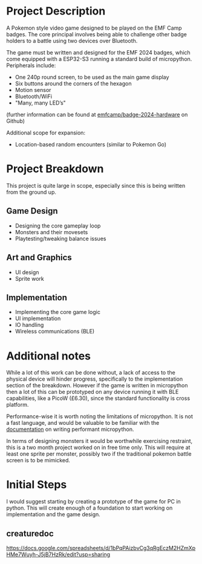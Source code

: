 # Project Description

A Pokemon style video game designed to be played on the EMF Camp badges. The core principal involves being able to challenge other badge holders to a battle using two devices over Bluetooth.

The game must be written and designed for the EMF 2024 badges, which come equipped with a ESP32-S3 running a standard build of micropython. Peripherals include:

- One 240p round screen, to be used as the main game display
- Six buttons around the corners of the hexagon
- Motion sensor
- Bluetooth/WiFi
- "Many, many LED’s"

(further information can be found at [emfcamp/badge-2024-hardware](https://github.com/emfcamp/badge-2024-hardware) on Github)


Additional scope for expansion:

- Location-based random encounters (similar to Pokemon Go)

# Project Breakdown

This project is quite large in scope, especially since this is being written from the ground up.

## Game Design
- Designing the core gameplay loop
- Monsters and their movesets
- Playtesting/tweaking balance issues

## Art and Graphics
- UI design
- Sprite work

## Implementation
- Implementing the core game logic
- UI implementation
- IO handling
- Wireless communications (BLE)

# Additional notes

While a lot of this work can be done without, a lack of access to the physical device will hinder progress, specifically to the implementation section of the breakdown. However if the game is written in micropython then a lot of this can be prototyped on any device running it with BLE capabilities, like a PicoW (£6.30), since the standard functionality is cross platform.

Performance-wise it is worth noting the limitations of micropython. It is not a fast language, and would be valuable to be familiar with the [documentation](https://docs.micropython.org/en/latest/reference/speed_python.html) on writing performant micropython.

In terms of designing monsters it would be worthwhile exercising restraint, this is a two month project worked on in free time only. This will require at least one sprite per monster, possibly two if the traditional pokemon battle screen is to be mimicked. 

# Initial Steps

I would suggest starting by creating a prototype of the game for PC in python. This will create enough of a foundation to start working on implementation and the game design.

## creaturedoc
https://docs.google.com/spreadsheets/d/1bPqPAizbvCg3qRgEczM2HZmXpHMe7Wuyh-J5jB7HzRk/edit?usp=sharing